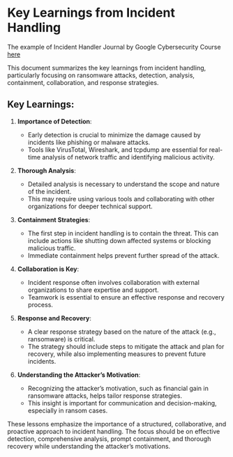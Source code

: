 # Key Learnings from Incident Handling

The example of Incident Handler Journal by Google Cybersecurity Course [here](https://docs.google.com/document/d/1_mqTlHMaUSGBNTvJOFmB6CEkmVu7lCaFAjIhWoZaSP4/edit?usp=drive_link)

This document summarizes the key learnings from incident handling, particularly focusing on ransomware attacks, detection, analysis, containment, collaboration, and response strategies.

## Key Learnings:

1. **Importance of Detection**: 
   - Early detection is crucial to minimize the damage caused by incidents like phishing or malware attacks.
   - Tools like VirusTotal, Wireshark, and tcpdump are essential for real-time analysis of network traffic and identifying malicious activity.

2. **Thorough Analysis**: 
   - Detailed analysis is necessary to understand the scope and nature of the incident.
   - This may require using various tools and collaborating with other organizations for deeper technical support.

3. **Containment Strategies**: 
   - The first step in incident handling is to contain the threat. This can include actions like shutting down affected systems or blocking malicious traffic.
   - Immediate containment helps prevent further spread of the attack.

4. **Collaboration is Key**: 
   - Incident response often involves collaboration with external organizations to share expertise and support.
   - Teamwork is essential to ensure an effective response and recovery process.

5. **Response and Recovery**: 
   - A clear response strategy based on the nature of the attack (e.g., ransomware) is critical.
   - The strategy should include steps to mitigate the attack and plan for recovery, while also implementing measures to prevent future incidents.

6. **Understanding the Attacker’s Motivation**: 
   - Recognizing the attacker’s motivation, such as financial gain in ransomware attacks, helps tailor response strategies.
   - This insight is important for communication and decision-making, especially in ransom cases.

These lessons emphasize the importance of a structured, collaborative, and proactive approach to incident handling. The focus should be on effective detection, comprehensive analysis, prompt containment, and thorough recovery while understanding the attacker’s motivations.

